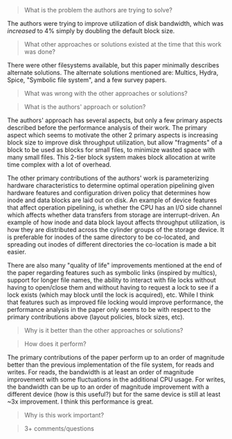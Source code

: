 > What is the problem the authors are trying to solve?

The authors were trying to improve utilization of disk bandwidth,
which was *increased* to 4% simply by doubling the default block
size.

> What other approaches or solutions existed at the time that this
> work was done?

There were other filesystems available, but this paper minimally
describes alternate solutions. The alternate solutions mentioned
are: Multics, Hydra, Spice, "Symbolic file system", and a few survey
papers.

> What was wrong with the other approaches or solutions?

> What is the authors' approach or solution?

The authors' approach has several aspects, but only a few primary
aspects described before the performance analysis of their work. The
primary aspect which seems to motivate the other 2 primary aspects
is increasing block size to improve disk throughput utilization, but
allow "fragments" of a block to be used as blocks for small files, to
minimize wasted space with many small files. This 2-tier block system
makes block allocation at write time complex with a lot of overhead.

The other primary contributions of the authors' work is parameterizing
hardware characteristics to determine optimal operation pipelining
given hardware features and configuration driven policy that determines
how inode and data blocks are laid out on disk. An example of device
features that affect operation pipelining, is whether the CPU has an
I/O side channel which affects whether data transfers from storage
are interrupt-driven. An example of how inode and data block layout
affects throughput utilization, is how they are distributed across the
cylinder groups of the storage device. It is preferable for inodes of
the same directory to be co-located, and spreading out inodes of
different directories the co-location is made a bit easier.

There are also many "quality of life" improvements mentioned at the
end of the paper regarding features such as symbolic links (inspired by
multics), support for longer file names, the ability to interact with
file locks without having to open/close them and without having to
request a lock to see if a lock exists (which may block until the lock
is acquired), etc. While I think that features such as improved file
locking would improve performance, the performance analysis in the paper
only seems to be with respect to the primary contributions above (layout
policies, block sizes, etc).

> Why is it better than the other approaches or solutions?

> How does it perform?

The primary contributions of the paper perform up to an order of magnitude
better than the previous implementation of the file system, for reads and
writes. For reads, the bandwidth is at least an order of magnitude improvement
with some fluctuations in the additional CPU usage. For writes, the bandwidth
can be up to an order of magnitude improvement with a different device (how is
this useful?) but for the same device is still at least ~3x improvement. I
think this performance is great.

> Why is this work important?

> 3+ comments/questions
